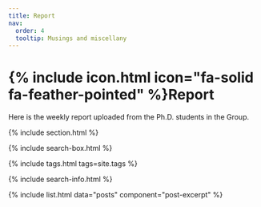 ```yaml
---
title: Report
nav:
  order: 4
  tooltip: Musings and miscellany
---
```


# {% include icon.html icon="fa-solid fa-feather-pointed" %}Report

Here is the weekly report uploaded from the Ph.D. students in the Group.

{% include section.html %}

{% include search-box.html %}

{% include tags.html tags=site.tags %}

{% include search-info.html %}

{% include list.html data="posts" component="post-excerpt" %}
